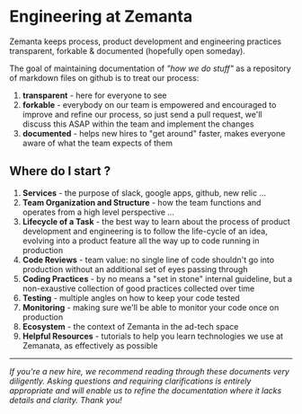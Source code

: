 # Engineering at Zemanta

Zemanta keeps process, product development and engineering practices transparent, forkable &amp; documented (hopefully open someday).

The goal of maintaining documentation of *"how we do stuff"* as a repository of markdown files on github is to treat our process:

1. **transparent** - here for everyone to see
2. **forkable** - everybody on our team is empowered and encouraged to improve and refine our process, so just send a pull request, we'll discuss this ASAP within the team and implement the changes
3. **documented** - helps new hires to "get around" faster, makes everyone aware of what the team expects of them

## Where do I start ?

1. **Services** - the purpose of slack, google apps, github, new relic ...
2. **Team Organization and Structure** - how the team functions and operates from a high level perspective ...
3. **Lifecycle of a Task** - the best way to learn about the process of product development and engineering is to follow the life-cycle of an idea, evolving into a product feature all the way up to code running in production
4. **Code Reviews** - team value: no single line of code shouldn't go into production without an additional set of eyes passing through
5. **Coding Practices** - by no means a "set in stone" internal guideline, but a non-exaustive collection of good practices collected over time
6. **Testing** - multiple angles on how to keep your code tested
7. **Monitoring** - making sure we'll be able to monitor your code once on production
8. **Ecosystem** - the context of Zemanta in the ad-tech space
9. **Helpful Resources** - tutorials to help you learn technologies we use at Zemanata, as effectively as possible

----

*If you're a new hire, we recommend reading through these documents very diligently. Asking questions and requiring clarifications is entirely appropriate and will enable us to refine the documentation where it lacks details and clarity. Thank you!*

